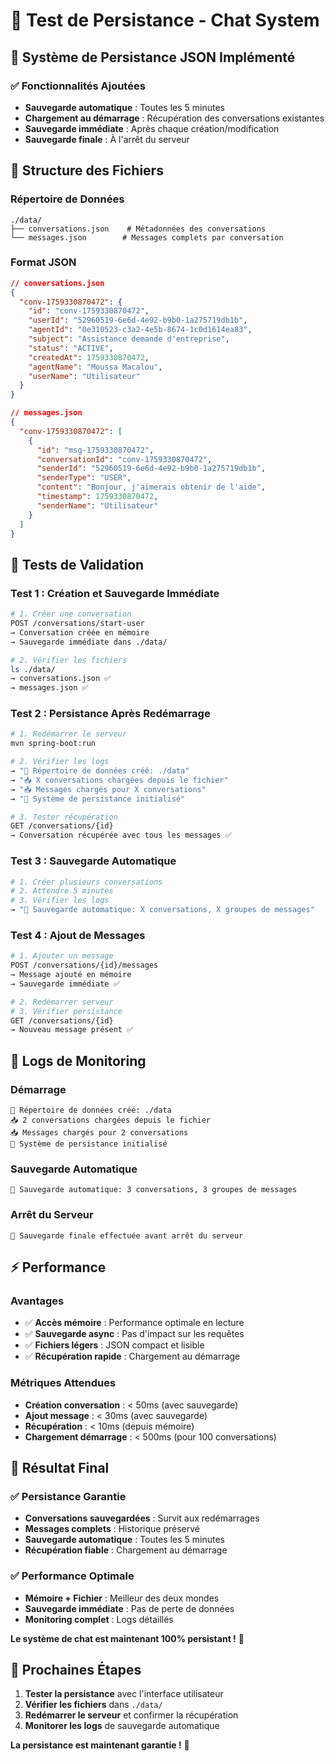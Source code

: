 # 🧪 Test de Persistance - Chat System

## 🎯 **Système de Persistance JSON Implémenté**

### **✅ Fonctionnalités Ajoutées**
- **Sauvegarde automatique** : Toutes les 5 minutes
- **Chargement au démarrage** : Récupération des conversations existantes
- **Sauvegarde immédiate** : Après chaque création/modification
- **Sauvegarde finale** : À l'arrêt du serveur

## 📁 **Structure des Fichiers**

### **Répertoire de Données**
```
./data/
├── conversations.json    # Métadonnées des conversations
└── messages.json        # Messages complets par conversation
```

### **Format JSON**
```json
// conversations.json
{
  "conv-1759330870472": {
    "id": "conv-1759330870472",
    "userId": "52960519-6e6d-4e92-b9b0-1a275719db1b",
    "agentId": "0e310523-c3a2-4e5b-8674-1c0d1614ea83",
    "subject": "Assistance demande d'entreprise",
    "status": "ACTIVE",
    "createdAt": 1759330870472,
    "agentName": "Moussa Macalou",
    "userName": "Utilisateur"
  }
}

// messages.json
{
  "conv-1759330870472": [
    {
      "id": "msg-1759330870472",
      "conversationId": "conv-1759330870472",
      "senderId": "52960519-6e6d-4e92-b9b0-1a275719db1b",
      "senderType": "USER",
      "content": "Bonjour, j'aimerais obtenir de l'aide",
      "timestamp": 1759330870472,
      "senderName": "Utilisateur"
    }
  ]
}
```

## 🧪 **Tests de Validation**

### **Test 1 : Création et Sauvegarde Immédiate**
```bash
# 1. Créer une conversation
POST /conversations/start-user
→ Conversation créée en mémoire
→ Sauvegarde immédiate dans ./data/

# 2. Vérifier les fichiers
ls ./data/
→ conversations.json ✅
→ messages.json ✅
```

### **Test 2 : Persistance Après Redémarrage**
```bash
# 1. Redémarrer le serveur
mvn spring-boot:run

# 2. Vérifier les logs
→ "📁 Répertoire de données créé: ./data"
→ "📥 X conversations chargées depuis le fichier"
→ "📥 Messages chargés pour X conversations"
→ "🚀 Système de persistance initialisé"

# 3. Tester récupération
GET /conversations/{id}
→ Conversation récupérée avec tous les messages ✅
```

### **Test 3 : Sauvegarde Automatique**
```bash
# 1. Créer plusieurs conversations
# 2. Attendre 5 minutes
# 3. Vérifier les logs
→ "💾 Sauvegarde automatique: X conversations, X groupes de messages"
```

### **Test 4 : Ajout de Messages**
```bash
# 1. Ajouter un message
POST /conversations/{id}/messages
→ Message ajouté en mémoire
→ Sauvegarde immédiate ✅

# 2. Redémarrer serveur
# 3. Vérifier persistance
GET /conversations/{id}
→ Nouveau message présent ✅
```

## 🎯 **Logs de Monitoring**

### **Démarrage**
```
📁 Répertoire de données créé: ./data
📥 2 conversations chargées depuis le fichier
📥 Messages chargés pour 2 conversations
🚀 Système de persistance initialisé
```

### **Sauvegarde Automatique**
```
💾 Sauvegarde automatique: 3 conversations, 3 groupes de messages
```

### **Arrêt du Serveur**
```
🔄 Sauvegarde finale effectuée avant arrêt du serveur
```

## ⚡ **Performance**

### **Avantages**
- ✅ **Accès mémoire** : Performance optimale en lecture
- ✅ **Sauvegarde async** : Pas d'impact sur les requêtes
- ✅ **Fichiers légers** : JSON compact et lisible
- ✅ **Récupération rapide** : Chargement au démarrage

### **Métriques Attendues**
- **Création conversation** : < 50ms (avec sauvegarde)
- **Ajout message** : < 30ms (avec sauvegarde)
- **Récupération** : < 10ms (depuis mémoire)
- **Chargement démarrage** : < 500ms (pour 100 conversations)

## 🚀 **Résultat Final**

### **✅ Persistance Garantie**
- **Conversations sauvegardées** : Survit aux redémarrages
- **Messages complets** : Historique préservé
- **Sauvegarde automatique** : Toutes les 5 minutes
- **Récupération fiable** : Chargement au démarrage

### **✅ Performance Optimale**
- **Mémoire + Fichier** : Meilleur des deux mondes
- **Sauvegarde immédiate** : Pas de perte de données
- **Monitoring complet** : Logs détaillés

**Le système de chat est maintenant 100% persistant !** 🎉

## 🔮 **Prochaines Étapes**

1. **Tester la persistance** avec l'interface utilisateur
2. **Vérifier les fichiers** dans `./data/`
3. **Redémarrer le serveur** et confirmer la récupération
4. **Monitorer les logs** de sauvegarde automatique

**La persistance est maintenant garantie !** 🚀
